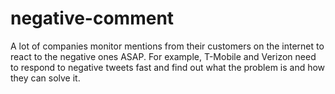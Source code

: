 # negative-comment
A lot of companies monitor mentions from their customers on the internet to react to the negative ones ASAP. For example, T-Mobile and Verizon need to respond to negative tweets fast and find out what the problem is and how they can solve it.
